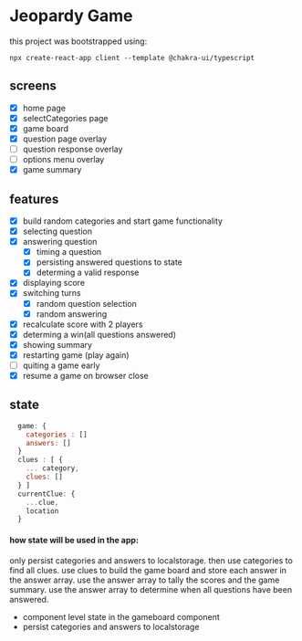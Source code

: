 # Jeopardy Game 

this project was bootstrapped using: 

```
npx create-react-app client --template @chakra-ui/typescript
```

## screens
- [x] home page
- [x] selectCategories page
- [x] game board
- [x] question page overlay
- [ ] question response overlay
- [ ] options menu overlay
- [x] game summary

## features
- [x] build random categories and start game functionality
- [x] selecting question
- [x] answering question
  - [x] timing a question
  - [x] persisting answered questions to state
  - [x] determing a valid response 
- [x] displaying score  
- [x] switching turns
  - [x] random question selection
  - [x] random answering
- [x] recalculate score with 2 players
- [x] determing a win(all questions answered)
- [x] showing summary
- [x] restarting game (play again)
- [ ] quiting a game early
- [x] resume a game on browser close

## state
```js
  game: {
    categories : []
    answers: []
  }
  clues : [ {
    ... category,
    clues: []
  } ]
  currentClue: {
    ...clue,
    location
  }
```
  #### how state will be used in the app: 
  only persist categories and answers to localstorage. then use categories to find all clues. use clues to build the game board and store each answer in the answer array. use the answer array to tally the scores and the game summary. use the answer array to determine when all questions have been answered. 

  - component level state in the gameboard component 
  - persist categories and answers to localstorage

